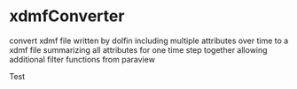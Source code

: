 # xdmfConverter
convert xdmf file written by dolfin including multiple attributes over time to a xdmf file summarizing all attributes for one time step together allowing additional filter functions from paraview 

Test